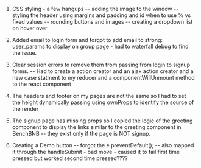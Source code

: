 1) CSS styling - a few hangups
-- adding the image to the window
-- styling the header using margins and padding and id when to use % vs fixed values
-- rounding buttons and images
-- creating a dropdown list on hover over


2) Added email to login form and forgot to add email to strong: user_params to display on group page - had to waterfall debug to find the issue.  

3) Clear session errors to remove them from passing from login to signup forms.
-- Had to create a action creator and an ajax action creator and a new case statment to my reducer and a componentWillUnmount method to the react component


4) The headers and footer on my pages are not the same so I had to set the height dynamically passing using ownProps to identify the source of the render

5) The signup page has missing props so I copied the logic of the greeting component to display the links 
similar to the greeting component in BenchBNB -- they exist only if the page is NOT signup.

6) Creating a Demo button -- forgot the     e.preventDefault();
-- also mapped it through the handleSubmit - bad move - caused it to fail first time pressed but worked second time pressed????




